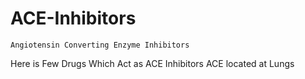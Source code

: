 # ACE-Inhibitors 

```
Angiotensin Converting Enzyme Inhibitors 

```

Here is Few Drugs Which Act as ACE Inhibitors
ACE located at Lungs 

